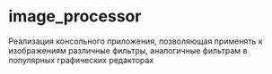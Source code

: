# image_processor
Реализация консольного приложения, позволяющая применять к изображениям различные фильтры, аналогичные фильтрам в популярных графических редакторах
